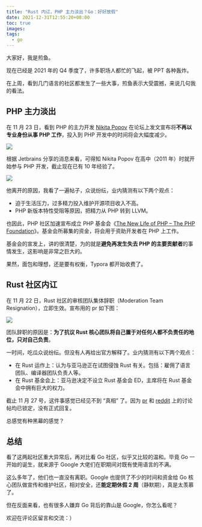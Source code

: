 ```yaml
---
title: "Rust 内讧，PHP 主力淡出？Go：好好放假"
date: 2021-12-31T12:55:20+08:00
toc: true
images:
tags: 
  - go
---
```


大家好，我是煎鱼。

现在已经是 2021 年的 Q4 季度了，许多职场人都忙的飞起，被 PPT 各种轰炸。

在上周，看到几门语言的社区都发生了一些大事，煎鱼表示大受震撼，来说几句我的看法。

## PHP 主力淡出

在 11 月 23 日，看到 PHP 的主力开发 [Nikita Popov](https://twitter.com/nikita_ppv "Nikita Popov") 在论坛上发文宣布将**不再以专业身份从事 PHP 工作**，投入到 PHP 开发中的时间将会大幅度减少。

![](https://files.mdnice.com/user/3610/82ba0eaf-fa69-4bee-9cbc-ec385d3b9793.png)

根据 Jetbrains 分享的消息来看，可得知 Nikita Popov 在高中（2011 年）时就开始参与 PHP 开发，截止现在已有 10 年经验了。

![](https://files.mdnice.com/user/3610/93d9d4c9-9863-42fe-9d2c-f5ada62210c2.png)

他离开的原因，我看了一遍帖子，众说纷纭，业内猜测有以下两个观点：
- 迫于生活压力，过多精力投入维护开源项目收入不高。
- PHP 新版本特性受阻等原因，把精力从 PHP 转到 LLVM。

也因此，PHP 社区加速宣布成立 PHP 基金会《[The New Life of PHP – The PHP Foundation](https://blog.jetbrains.com/phpstorm/2021/11/the-php-foundation/ "The New Life of PHP – The PHP Foundation")》。基金会所募集的资金，将会用于资助开发者在 PHP 上工作。

基金会的宣发上，讲的很清楚，为的就是**避免再发生失去 PHP 的主要贡献者**的事情发生，这影响是非常之巨大的。

果然，面包和理想，还是要有权衡，Typora 都开始收费了。

## Rust 社区内讧

在 11 月 22 日，Rust 社区的审核团队集体辞职（Moderation Team Resignation），立即生效。宣布用的 pr 如下图：

![](https://files.mdnice.com/user/3610/a4359504-a128-43e1-9b36-b855307b8825.png)

团队辞职的原因是：**为了抗议 Rust 核心团队将自己置于对任何人都不负责任的地位，只对自己负责**。

一时间，吃瓜众说纷纭。但没有人再给出官方解释了。业内猜测有以下两个观点：
- 在 Rust 运作上：认为与亚马逊正在试图侵蚀 Rust 有关。包括：雇佣了语言团队、编译器团队负责人等。
- 在 Rust 基金会上：亚马逊决定不设立 Rust 基金会 ED，主席将在 Rust 基金会中拥有巨大的权力。

截止 11 月 27 号，这件事感觉已经见不到 “真相” 了。因为 [pr](https://github.com/rust-lang/team/pull/671 "pr") 和 [reddit](https://www.reddit.com/r/rust/comments/qzme1z/moderation_team_resignation/ "reddit") 上的讨论帖均已锁定，没有正式回复。

总感觉有种黑幕的感觉？

## 总结

看了这两起社区重大异常后，再对比看 Go 社区，似乎又比较的温和。毕竟 Go 一开始的诞生，就来源于 Google 大佬们在职期间对既有使用语言的不满。

这么多年了，他们也一直没有离职。Google 也提供了不少的时间和资金给 Go 核心团队做宣传和维护社区，相对安全，还**能定期休假 2 周**（静默期），真是太羡慕了。

但在反面来看，也有很多人嫌弃 Go 背后的靠山是 Google，你怎么看呢？

欢迎在评论区留言和交流：）